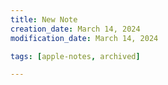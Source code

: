 ```yaml
---
title: New Note
creation_date: March 14, 2024
modification_date: March 14, 2024

tags: [apple-notes, archived]

---
```



# 

